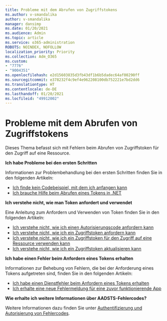 ```yaml
---
title: Probleme mit dem Abrufen von Zugriffstokens
ms.author: v-smandalika
author: v-smandalika
manager: dansimp
ms.date: 01/20/2021
ms.audience: Admin
ms.topic: article
ms.service: o365-administration
ROBOTS: NOINDEX, NOFOLLOW
localization_priority: Priority
ms.collection: Adm_O365
ms.custom:
- "7776"
- "9004351"
ms.openlocfilehash: e2d15603835d3fb43df1b6b5dadec64af00290ff
ms.sourcegitcommit: e378232f4c9ef4e962208100db752221e7bd2dd6
ms.translationtype: HT
ms.contentlocale: de-DE
ms.lasthandoff: 01/20/2021
ms.locfileid: "49912002"
---
```

# <a name="issues-with-getting-access-tokens"></a>Probleme mit dem Abrufen von Zugriffstokens

Dieses Thema befasst sich mit Fehlern beim Abrufen von Zugriffstoken für den Zugriff auf eine Ressource.

**Ich habe Probleme bei den ersten Schritten**

Informationen zur Problembehandlung bei den ersten Schritten finden Sie in den folgenden Artikeln:

- [Ich finde kein Codebeispiel, mit dem ich anfangen kann](https://docs.microsoft.com/azure/active-directory/develop/sample-v2-code) 
- [Ich brauche Hilfe beim Abrufen eines Tokens in .NET](https://docs.microsoft.com/azure/active-directory/develop/authentication-flows-app-scenarios)

**Ich verstehe nicht, wie man Token anfordert und verwendet**

Eine Anleitung zum Anfordern und Verwenden von Token finden Sie in den folgenden Artikeln:

- [Ich verstehe nicht, wie ich einen Autorisierungscode anfordern kann](https://docs.microsoft.com/azure/active-directory/develop/v2-oauth2-auth-code-flow#request-an-authorization-code) 
- [Ich verstehe nicht, wie ich ein Zugriffstoken anfordern kann](https://docs.microsoft.com/azure/active-directory/develop/v2-oauth2-auth-code-flow#use-the-authorization-code-to-request-an-access-token) 
- [Ich verstehe nicht, wie ich ein Zugriffstoken für den Zugriff auf eine Ressource verwenden kann](https://docs.microsoft.com/azure/active-directory/develop/v2-oauth2-auth-code-flow#use-the-access-token-to-access-the-resource) 
- [Ich verstehe nicht, wie ich ein Zugriffstoken aktualisieren kann](https://docs.microsoft.com/azure/active-directory/develop/v2-oauth2-auth-code-flow#refreshing-the-access-tokens)

**Ich habe einen Fehler beim Anfordern eines Tokens erhalten**

Informationen zur Behebung von Fehlern, die bei der Anforderung eines Tokens aufgetreten sind, finden Sie in den folgenden Artikeln:

- [Ich habe einen Dienstfehler beim Anfordern eines Tokens erhalten](https://docs.microsoft.com/azure/active-directory/develop/reference-aadsts-error-codes) 
- [Ich erhalte eine neue Fehlermeldung für eine zuvor funktionierende App](https://docs.microsoft.com/azure/active-directory/develop/reference-breaking-changes)

**Wie erhalte ich weitere Informationen über AADSTS-Fehlercodes?**

Weitere Informationen dazu finden Sie unter [Authentifizierung und Autorisierung von Fehlercodes](https://docs.microsoft.com/azure/active-directory/develop/reference-aadsts-error-codes).





